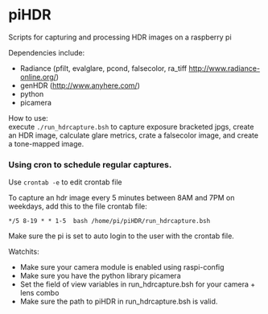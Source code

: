 # piHDR
Scripts for capturing and processing HDR images on a raspberry pi
  
Dependencies include:
* Radiance (pfilt, evalglare, pcond, falsecolor, ra_tiff http://www.radiance-online.org/)
* genHDR (http://www.anyhere.com/)
* python
* picamera

How to use:  
execute `./run_hdrcapture.bsh` to capture exposure bracketed jpgs, create an HDR image, calculate glare metrics, crate a falsecolor image, and create a tone-mapped image.  
### Using cron to schedule regular captures. ###
Use `crontab -e` to edit crontab file
  
To capture an hdr image every 5 minutes between 8AM and 7PM on weekdays, add this to the file crontab file:
```
*/5 8-19 * * 1-5  bash /home/pi/piHDR/run_hdrcapture.bsh
```

Make sure the pi is set to auto login to the user with the crontab file.


Watchits:
* Make sure your camera module is enabled using raspi-config
* Make sure you have the python library picamera
* Set the field of view variables in run_hdrcapture.bsh for your camera + lens combo
* Make sure the path to piHDR in run_hdrcapture.bsh is valid.

 
